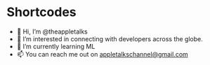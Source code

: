 # Shortcodes

- 👋 Hi, I’m @theappletalks
- 👀 I’m interested in connecting with developers across the globe.
- 🌱 I’m currently learning ML
- 📫 You can reach me out on appletalkschannel@gmail.com
